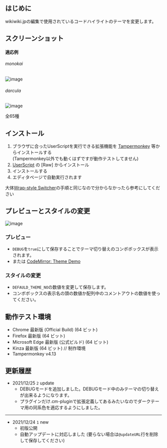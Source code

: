 ## はじめに
wikiwiki.jpの編集で使用されているコードハイライトのテーマを変更します。

## スクリーンショット
#### 適応例
###### monokai
![image](https://user-images.githubusercontent.com/84770944/147329573-c102433d-6bf2-4170-a828-ed3cca036f7c.png)
###### darcula
![image](https://user-images.githubusercontent.com/84770944/147329579-e63ce86c-7d32-4fac-a1a8-76715180db8e.png)

全65種  

## インストール
1. ブラウザに合ったUserScriptを実行できる拡張機能を [Tampermonkey](https://www.tampermonkey.net/) 等からインストールする  
(Tampermonkey以外でも動くはずですが動作テストしてません)
2. [UserScript](https://github.com/AnonUsr-Dev/UserScripts/blob/main/NijiWiki/Custom_Editor_CSS/cec.user.js#raw-url) の [Raw] からインストール  
3. インストールする  
4. エディタページで自動実行されます  

大体[Wrap-style Switcher](https://github.com/AnonUsr-Dev/UserScripts/blob/main/NijiWiki/Wrap-style_Switcher/README.md#%E4%BD%BF%E3%81%84%E6%96%B9)の手順と同じなので分からなかったら参考にしてください

## プレビューとスタイルの変更  
![image](https://user-images.githubusercontent.com/84770944/147382296-848ee3d8-1fc8-4b0c-9b28-ce94ac065dab.png)  
### プレビュー  
- `DEBUG`を`true`にして保存することでテーマ切り替えのコンボボックスが表示されます。  
- または [CodeMirror: Theme Demo](https://codemirror.net/demo/theme.html)  
### スタイルの変更  
- `DEFAULD_THEME_NO`の数値を変更して保存します。  
- コンボボックスの表示名の頭の数値か配列中のコメントアウトの数値を使ってください。  

## 動作テスト環境
- Chrome 最新版 (Official Build) (64 ビット)  
- Firefox 最新版 (64 ビット)  
- Microsoft Edge 最新版 (公式ビルド) (64 ビット)  
- Kinza 最新版 (64 ビット) // 制作環境  
- Tampermonkey v4.13  

## 更新履歴
- 2021/12/25 `2` update
  - DEBUGモードを追加しました。DEBUGモード中のみテーマの切り替えが出来るようになります。
  - プラグインだけ.cm-pluginで拡張定義してあるみたいなのでダークテーマ用の同系色を適応するようにしました。
----
- 2021/12/24 `1` new
  - 初版公開  
  - 自動アップデートに対応しました (要らない場合は`@updateURL`行を削除して保存してください)  
